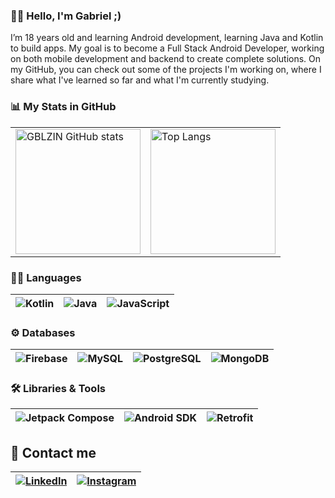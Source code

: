 ### 👨‍🎓 Hello, I'm Gabriel ;)
I’m 18 years old and learning Android development, learning Java and Kotlin to build apps.
My goal is to become a Full Stack Android Developer, working on both mobile development and backend to create complete solutions. 
On my GitHub, you can check out some of the projects I'm working on, where I share what I've learned so far and what I'm currently studying.

### 📊 My Stats in GitHub
<table>
  <tr>
    <td>
      <img src="https://github-readme-stats.vercel.app/api?username=GBLZIN&show_icons=true&theme=tokyonight" alt="GBLZIN GitHub stats" height="200" />
    </td>
    <td>
      <img src="https://github-readme-stats.vercel.app/api/top-langs/?username=GBLZIN&theme=tokyonight" alt="Top Langs" height="200" />
    </td>
  </tr>
</table>

### 👨‍💻 Languages 
| ![Kotlin](https://img.shields.io/badge/Kotlin-0095D5?&style=for-the-badge&logo=kotlin&logoColor=white) | ![Java](https://img.shields.io/badge/Java-ED8B00?style=for-the-badge&logo=openjdk&logoColor=white) | ![JavaScript](https://img.shields.io/badge/JavaScript-F7DF1E?style=for-the-badge&logo=javascript&logoColor=black) |
| --- | --- | --- |


### ⚙ Databases
| ![Firebase](https://img.shields.io/badge/Firebase-FFCA28?style=for-the-badge&logo=firebase&logoColor=white) | ![MySQL](https://img.shields.io/badge/MySQL-00000F?style=for-the-badge&logo=mysql&logoColor=white) | ![PostgreSQL](https://img.shields.io/badge/PostgreSQL-316192?style=for-the-badge&logo=postgresql&logoColor=white) | ![MongoDB](https://img.shields.io/badge/MongoDB-4EA94B?style=for-the-badge&logo=mongodb&logoColor=white) |
| --- | --- | --- | --- |



### 🛠️ Libraries & Tools
| ![Jetpack Compose](https://img.shields.io/badge/Jetpack_Compose-03DAC5?style=for-the-badge&logo=jetpack&logoColor=white) | ![Android SDK](https://img.shields.io/badge/Android_SDK-3DDC84?style=for-the-badge&logo=android&logoColor=white) | ![Retrofit](https://img.shields.io/badge/Retrofit-764ABC?style=for-the-badge&logo=retrofit&logoColor=white) |
| --- | --- | --- |


## 📩 Contact me
| [![LinkedIn](https://img.shields.io/badge/LinkedIn-0077B5?style=for-the-badge&logo=linkedin&logoColor=white)](https://www.linkedin.com/in/gahrodrigues/) | [![Instagram](https://img.shields.io/badge/Instagram-E4405F?style=for-the-badge&logo=instagram&logoColor=white)](https://www.instagram.com/gblzin.rodrigues/) |
| --- | --- |



